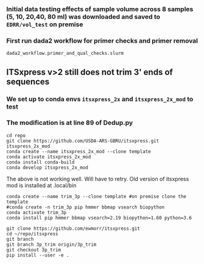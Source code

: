 

### Initial data testing effects of sample volume across 8 samples (5, 10, 20,40, 80 ml) was downloaded and saved to `EDRR/vol_test` on premise
### First run dada2 workflow for primer checks and primer removal
```
dada2_workflow.primer_and_qual_checks.slurm
```
## ITSxpress v>2 **still** does not trim 3' ends of sequences
### We set up to conda envs `itsxpress_2x` and `itsxpress_2x_mod` to test
### The modification is at line 89 of Dedup.py
```
cd repo
git clone https://github.com/USDA-ARS-GBRU/itsxpress.git itsxpress_2x_mod
conda create --name itsxpress_2x_mod --clone template
conda activate itsxpress_2x_mod
conda install conda-build
conda develop itsxpress_2x_mod
```
The above is not working well. Will have to retry. Old version of itsxpress mod is installed at .local/bin
```
conda create --name trim_3p --clone template #on premise clone the template
#conda create -n trim_3p pip hmmer bbmap vsearch biopython
conda activate trim_3p
conda install pip hmmer bbmap vsearch=2.19 biopython=1.60 python=3.6

git clone https://github.com/ewmorr/itsxpress.git
cd ~/repo/itsxpress
git branch
git branch 3p_trim origin/3p_trim
git checkout 3p_trim
pip install --user -e .

